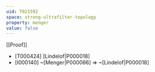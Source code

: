 ```yaml
---
uid: T021592
space: strong-ultrafilter-topology
property: menger
value: false
---
```

[[Proof]]

* [T000424] [Lindelof|P000018]
* [I000140] ~[Menger|P000066] => ~[Lindelof|P000018]

